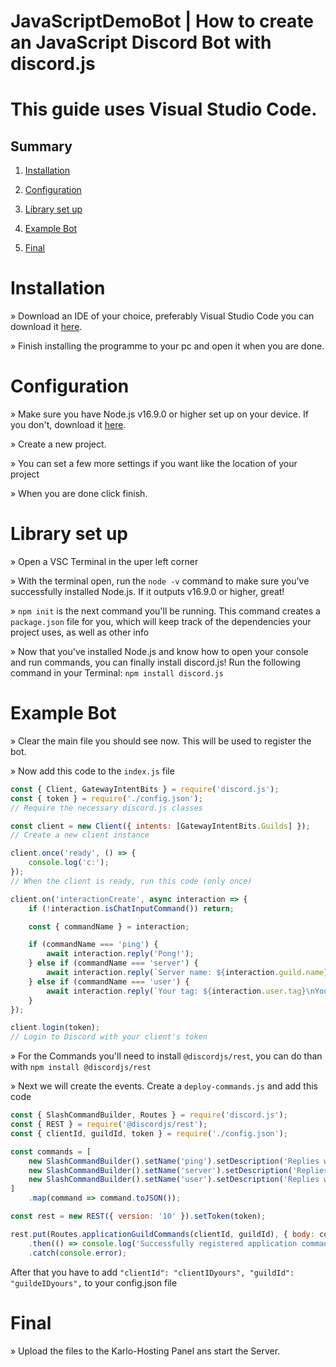 # JavaScriptDemoBot | How to create an JavaScript Discord Bot with discord.js
# This guide uses Visual Studio Code.
<h2>Summary</h2>

1. [Installation](#installation)

2. [Configuration](#configuration)

3. [Library set up](#library-set-up)

4. [Example Bot](#example-bot)

5. [Final](#final)


# Installation

» Download an IDE of your choice, preferably Visual Studio Code you can download it [here](https://code.visualstudio.com/download/).

» Finish installing the programme to your pc and open it when you are done.

# Configuration

» Make sure you have Node.js v16.9.0 or higher set up on your device. If you don't, download it [here](https://nodejs.org/en/).

» Create a new project.

» You can set a few more settings if you want like the location of your project

» When you are done click finish.

# Library set up

» Open a VSC Terminal in the uper left corner 

» With the terminal open, run the `node -v` command to make sure you've successfully installed Node.js. If it outputs v16.9.0 or higher, great!

» `npm init` is the next command you'll be running. This command creates a `package.json` file for you, which will keep track of the dependencies your project uses, as   well as other info

» Now that you've installed Node.js and know how to open your console and run commands, you can finally install discord.js! Run the following command in your Terminal:   `npm install discord.js`

# Example Bot

» Clear the main file you should see now. This will be used to register the bot.

» Now add this code to the `index.js` file

```javascript
const { Client, GatewayIntentBits } = require('discord.js');
const { token } = require('./config.json');
// Require the necessary discord.js classes

const client = new Client({ intents: [GatewayIntentBits.Guilds] });
// Create a new client instance

client.once('ready', () => {
	console.log('c:');
});
// When the client is ready, run this code (only once)

client.on('interactionCreate', async interaction => {
	if (!interaction.isChatInputCommand()) return;

	const { commandName } = interaction;

	if (commandName === 'ping') {
		await interaction.reply('Pong!');
	} else if (commandName === 'server') {
		await interaction.reply(`Server name: ${interaction.guild.name}\nTotal members: ${interaction.guild.memberCount}`);
	} else if (commandName === 'user') {
		await interaction.reply(`Your tag: ${interaction.user.tag}\nYour id: ${interaction.user.id}`);
	}
});

client.login(token);
// Login to Discord with your client's token
```
» For the Commands you'll need to install `@discordjs/rest`, you can do than with `npm install @discordjs/rest`

» Next we will create the events.
Create a `deploy-commands.js` and add this code 

```Javascript
const { SlashCommandBuilder, Routes } = require('discord.js');
const { REST } = require('@discordjs/rest');
const { clientId, guildId, token } = require('./config.json');

const commands = [
	new SlashCommandBuilder().setName('ping').setDescription('Replies with pong!'),
	new SlashCommandBuilder().setName('server').setDescription('Replies with server info!'),
	new SlashCommandBuilder().setName('user').setDescription('Replies with user info!'),
]
	.map(command => command.toJSON());

const rest = new REST({ version: '10' }).setToken(token);

rest.put(Routes.applicationGuildCommands(clientId, guildId), { body: commands })
	.then(() => console.log('Successfully registered application commands.'))
	.catch(console.error);
```
After that you have to add 
`"clientId": "clientIDyours",
"guildId": "guildeIDyours",` to your config.json file

# Final

» Upload the files to the Karlo-Hosting Panel ans start the Server.

